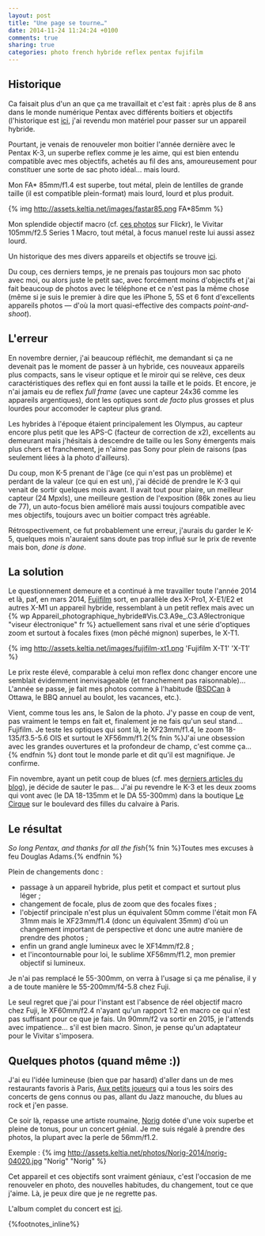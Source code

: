 ```yaml
---
layout: post
title: "Une page se tourne…"
date: 2014-11-24 11:24:24 +0100
comments: true
sharing: true
categories: photo french hybride reflex pentax fujifilm
---
```


## Historique

Ca faisait plus d'un an que ça me travaillait et c'est fait : après plus de 8 ans dans le monde numérique Pentax avec différents boitiers et objectifs (l'historique est [ici](https://www.keltia.net/articles/photography/cameras/), j'ai revendu mon matériel pour passer sur un appareil hybride.

Pourtant, je venais de renouveler mon boitier l'année dernière avec le Pentax K-3, un superbe reflex comme je les aime, qui est bien entendu compatible avec mes objectifs, achetés au fil des ans, amoureusement pour constituer une sorte de sac photo idéal… mais lourd.
<!--more-->
Mon FA* 85mm/f1.4 est superbe, tout métal, plein de lentilles de grande taille (il est compatible plein-format) mais lourd, lourd et plus produit.

{% img http://assets.keltia.net/images/fastar85.png FA*85mm %}

Mon splendide objectif macro (cf. [ces photos](https://www.flickr.com/search/?text=macros&sort=relevance&user_id=62014261%40N00) sur Flickr), le Vivitar 105mm/f2.5 Series 1 Macro, tout métal, à focus manuel reste lui aussi assez lourd.

Un historique des mes divers appareils et objectifs se trouve [ici](https://www.keltia.net/articles/photography/cameras/).

Du coup, ces derniers temps, je ne prenais pas toujours mon sac photo avec moi, ou alors juste le petit sac, avec forcément moins d'objectifs et j'ai fait beaucoup de photos avec le téléphone et ce n'est pas la même chose (même si je suis le premier à dire que les iPhone 5, 5S et 6 font d'excellents appareils photos — d'où la mort quasi-effective des compacts _point-and-shoot_).

## L'erreur

En novembre dernier, j'ai beaucoup réfléchit, me demandant si ça ne devenait pas le moment de passer à un hybride, ces nouveaux appareils plus compacts, sans le viseur optique et le miroir qui se relève, ces deux caractéristiques des reflex qui en font aussi la taille et le poids. Et encore, je n'ai jamais eu de reflex _full frame_ (avec une capteur 24x36 comme les appareils argentiques), dont les optiques sont _de facto_ plus grosses et plus lourdes pour accomoder le capteur plus grand.

Les hybrides à l'époque étaient principalement les Olympus, au capteur encore plus petit que les APS-C (facteur de correction de x2), excellents au demeurant mais j'hésitais à descendre de taille ou les Sony émergents mais plus chers et franchement, je n'aime pas Sony pour plein de raisons (pas seulement liées à la photo d'ailleurs).

Du coup, mon K-5 prenant de l'âge (ce qui n'est pas un problème) et perdant de la valeur (ce qui en est un), j'ai décidé de prendre le K-3 qui venait de sortir quelques mois avant. Il avait tout pour plaire, un meilleur capteur (24 Mpxls), une meilleure gestion de l'exposition (86k zones au lieu de 77), un auto-focus bien amélioré mais aussi toujours compatible avec mes objectifs, toujours avec un boitier compact très agréable.

Rétrospectivement, ce fut probablement une erreur, j'aurais du garder le K-5, quelques mois n'auraient sans doute pas trop influé sur le prix de revente mais bon, _done is done_.

## La solution

Le questionnement demeure et a continué à me travailler toute l'année 2014 et là, paf, en mars 2014, [Fujifilm](http://fujufilm.com/) sort, en parallèle des X-Pro1, X-E1/E2 et autres X-M1 un appareil hybride, ressemblant à un petit reflex mais avec un {% wp Appareil_photographique_hybride#Vis.C3.A9e_.C3.A9lectronique "viseur électronique" fr %} actuellement sans rival et une série d'optiques zoom et surtout à focales fixes (mon pêché mignon) superbes, le X-T1.

{% img http://assets.keltia.net/images/fujifilm-xt1.png 'Fujifilm X-T1' 'X-T1' %}

Le prix reste élevé, comparable à celui mon reflex donc changer encore une semblait évidemment inenvisageable (et franchement pas raisonnable)… L'année se passe, je fait mes photos comme à l'habitude ([BSDCan]() à Ottawa, le BBQ annuel au boulot, les vacances, etc.).

Vient, comme tous les ans, le Salon de la photo. J'y passe en coup de vent, pas vraiment le temps en fait et, finalement je ne fais qu'un seul stand… Fujifilm. Je teste les optiques qui sont là, le XF23mm/f1.4, le zoom 18-135/f3.5-5.6 OIS et surtout le XF56mm/f1.2{% fnin %}J'ai une obsession avec les grandes ouvertures et la profondeur de champ, c'est comme ça…{% endfnin %} dont tout le monde parle et dit qu'il est magnifique. Je confirme.

Fin novembre, ayant un petit coup de blues (cf. mes [derniers articles du blog](/categories/moi/)), je décide de sauter le pas… J'ai pu revendre le K-3 et les deux zooms qui vont avec (le DA 18-135mm et le DA 55-300mm) dans la boutique [Le Cirque](http://www.lecirque.fr/) sur le boulevard des filles du calvaire à Paris.

## Le résultat

_So long Pentax, and thanks for all the fish_{% fnin %}Toutes mes excuses à feu Douglas Adams.{% endfnin %}

Plein de changements donc :

- passage à un appareil hybride, plus petit et compact et surtout plus léger ;
- changement de focale, plus de zoom que des focales fixes ;
- l'objectif principale n'est plus un équivalent 50mm comme l'était mon FA 31mm mais le XF23mm/f1.4 (donc un équivalent 35mm) d'où un changement important de perspective et donc une autre manière de prendre des photos ;
- enfin un grand angle lumineux avec le XF14mm/f2.8 ;
- et l'incontournable pour loi, le sublime XF56mm/f1.2, mon premier objectif si lumineux.

Je n'ai pas remplacé le 55-300mm, on verra à l'usage si ça me pénalise, il y a de toute manière le 55-200mm/f4-5.8 chez Fuji.

Le seul regret que j'ai pour l'instant est l'absence de réel objectif macro chez Fuji, le XF60mm/f2.4 n'ayant qu'un rapport 1:2 en macro ce qui n'est pas suffisant pour ce que je fais. Un 90mm/f2 va sortir en 2015, je l'attends avec impatience… s'il est bien macro. Sinon, je pense qu'un adaptateur pour le Vivitar s'imposera.

## Quelques photos (quand même :))

J'ai eu l'idée lumineuse (bien que par hasard) d'aller dans un de mes restaurants favoris à Paris, [Aux petits joueurs](http://www.auxpetitsjoueurs.com) qui a tous les soirs des concerts de gens connus ou pas, allant du Jazz manouche, du blues au rock et j'en passe.

Ce soir là, repasse une artiste roumaine, [Norig](http://www.norig.fr/) dotée d'une voix superbe et pleine de tonus, pour un concert génial. Je me suis régalé à prendre des photos, la plupart avec la perle de 56mm/f1.2.

Exemple :
{% img http://assets.keltia.net/photos/Norig-2014/norig-04020.jpg "Norig" "Norig" %}

Cet appareil et ces objectifs sont vraiment géniaux, c'est l'occasion de me renouveler en photo, des nouvelles habitudes, du changement, tout ce que j'aime. Là, je peux dire que je ne regrette pas.

L'album complet du concert est [ici](http://assets.keltia.net/photos/Norig-2014/).

{%footnotes_inline%}
